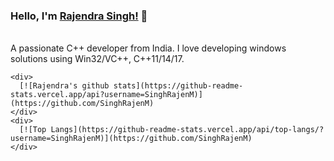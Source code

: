 ### Hello, I'm [Rajendra Singh!](https://singhrajenm.github.io) 👋

<!--
**SinghRajenM/SinghRajenM** is a ✨ _special_ ✨ repository because its `README.md` (this file) appears on your GitHub profile.

Here are some ideas to get you started:

- 🔭 I’m currently working on ...
- 🌱 I’m currently learning ...
- 👯 I’m looking to collaborate on ...
- 🤔 I’m looking for help with ...
- 💬 Ask me about ...
- 📫 How to reach me: ...
- 😄 Pronouns: ...
- ⚡ Fun fact: ...
-->

<br />
A passionate C++ developer from India. I love developing windows solutions using Win32/VC++, C++11/14/17.

    <div>
      [![Rajendra's github stats](https://github-readme-stats.vercel.app/api?username=SinghRajenM)](https://github.com/SinghRajenM)
    </div>
    <div>
      [![Top Langs](https://github-readme-stats.vercel.app/api/top-langs/?username=SinghRajenM)](https://github.com/SinghRajenM)
    </div>
